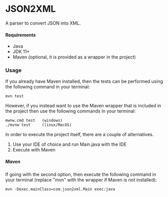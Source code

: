 # JSON2XML
A parser to convert JSON into XML.

#### Requirements
* Java
* JDK 11+
* Maven (optional, it is provided as a wrapper in the project)


### Usage
If you already have Maven installed, then the tests can be performed using the following command in your terminal:

```
mvn test
```

However, if you instead want to use the Maven wrapper that is included in the project then use the following commands in your terminal:

```
mwnw.cmd test   (windows)
./mvnw test     (linux/MacOS)
```

In order to execute the project itself, there are a couple of alternatives.

1. Use your IDE of choice and run Main.java with the IDE
2. Execute with Maven

##### Maven
If going with the second option, then execute the following command in your terminal (replace "mvn" with the wrapper if Maven is not installed):

```
mvn -Dexec.mainClass=com.json2xml.Main exec:java
```